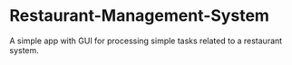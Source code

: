 # Restaurant-Management-System
A simple app with GUI for processing simple tasks related to a restaurant system.
